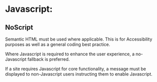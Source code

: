 # Javascript:

## NoScript
Semantic HTML must be used where applicable.  This is for Accessibility purposes as well as a general coding best practice. 

Where Javascript is required to enhance the user experience, a no-Javascript fallback is preferred.  

If a site requires Javascript for core functionality, a message must be displayed to non-Javascript users instructing them to enable Javascript. 
